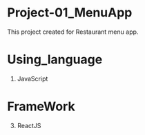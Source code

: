 # Project-01_MenuApp
This project created for Restaurant menu app.  <br>
# Using_language 
  1. JavaScript
# FrameWork  <br>
  3. ReactJS

